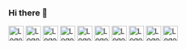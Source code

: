 ### Hi there 👋

  <img style="width: 30px;" src="https://www.francoiacovelli.it/wp-content/uploads/2015/09/HTML5_logo_and_wordmark.svg_.png" alt="Logo HTML5">
  <img style="width: 30px;" src="https://img.icons8.com/color/452/css3.png" alt="Logo CSS3">
  <img style="width: 30px;" src="https://www.clipartmax.com/png/middle/470-4707396_javascript-icon-html-css-js-icons.png" alt="Logo JavaScript">
  <img style="width: 30px;" src="https://www.geekandjob.com/uploads/wiki/106eb730f7c2e52c9e0eb4b2d7a649ce.svg" alt="Logo SASS">
  <img style="width: 30px;" src="https://cdn.iconscout.com/icon/free/png-512/bootstrap-6-1175203.png" alt="Logo Bootstrap">
  <img style="width: 30px;" src="https://www.pngix.com/pngfile/middle/683-6833879_vue-js-logo-svg-hd-png-download.png" alt="Logo VueJs">
  <img style="width: 30px;" src="https://www.php.net/images/logos/new-php-logo.svg" alt="Logo PHP">
  <img style="width: 30px;" src="https://img1.pnghut.com/11/9/1/Qw1xjZesTQ/zend-framework-text-area-phpunit-logo.jpg" alt="Logo Laravel">
  <img style="width: 30px;" src="https://w7.pngwing.com/pngs/134/190/png-transparent-sql-logo-microsoft-sql-server-mysql-database-logo-others-blue-text-trademark.png" alt="Logo SQL">
  <img style="width: 30px;" src="https://thumbnail.imgbin.com/21/11/12/imgbin-mysql-logo-database-join-portable-network-graphics-table-fYjBwJzJKBWt9RtriTD0EiXZU_t.jpg" alt="Logo MySQL">


<!--
**valeriomatranga/valeriomatranga** is a ✨ _special_ ✨ repository because its `README.md` (this file) appears on your GitHub profile.

Here are some ideas to get you started:

- 🔭 I’m currently working on ...
- 🌱 I’m currently learning ...
- 👯 I’m looking to collaborate on ...
- 🤔 I’m looking for help with ...
- 💬 Ask me about ...
- 📫 How to reach me: ...
- 😄 Pronouns: ...
- ⚡ Fun fact: ...
-->
